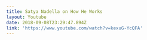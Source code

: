 ```yaml
---
title: Satya Nadella on How He Works
layout: Youtube
date: 2018-09-08T23:29:47.894Z
link: 'https://www.youtube.com/watch?v=kexuG-YcQFA'
---
```


